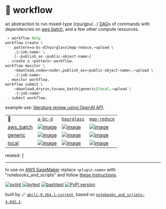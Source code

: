 # 📜 workflow

an abstraction to run mixed-type (cpu/gpu/...) [DAG](https://networkx.org/documentation/stable/reference/classes/digraph.html)s of commands with dependencies on [aws batch](https://aws.amazon.com/batch/), and a few other compute resources.

```bash
 > workflow help
workflow create \
	pattern=a-bc-d|hourglass|map-reduce,~upload \
	.|<job-name> \
	[--publish_as <public-object-name>]
 . create a <pattern> workflow.
workflow monitor \
	~download,node=<node>,publish_as=<public-object-name>,~upload \
	.|<job-name>
 . monitor workflow.
workflow submit \
	~download,dryrun,to=aws_batch|generic|local,~upload \
	.|<job-name>
 . submit workflow.
```

example use: [literature review using OpenAI API](https://github.com/kamangir/openai-commands/tree/main/openai_commands/literature_review).

|   |   |   |   |
| --- | --- | --- | --- |
| 📜 | [`a-bc-d`](./patterns/a-bc-d.dot) | [`hourglass`](./patterns/hourglass.dot) | [`map-reduce`](./patterns/map-reduce.dot) |
| [aws_batch](./runners/aws_batch.py) | [![image](https://kamangir-public.s3.ca-central-1.amazonaws.com/aws_batch-a-bc-d/workflow.gif?raw=true&random=FIccyAs8JWji5ePl)](https://kamangir-public.s3.ca-central-1.amazonaws.com/aws_batch-a-bc-d/workflow.gif?raw=true&random=FIccyAs8JWji5ePl) | [![image](https://kamangir-public.s3.ca-central-1.amazonaws.com/aws_batch-hourglass/workflow.gif?raw=true&random=nJgUl1wCkVjoAhPq)](https://kamangir-public.s3.ca-central-1.amazonaws.com/aws_batch-hourglass/workflow.gif?raw=true&random=nJgUl1wCkVjoAhPq) | [![image](https://kamangir-public.s3.ca-central-1.amazonaws.com/aws_batch-map-reduce/workflow.gif?raw=true&random=NrooPu1jQPtLyn4h)](https://kamangir-public.s3.ca-central-1.amazonaws.com/aws_batch-map-reduce/workflow.gif?raw=true&random=NrooPu1jQPtLyn4h) |
| [generic](./runners/generic.py) | [![image](https://kamangir-public.s3.ca-central-1.amazonaws.com/generic-a-bc-d/workflow.gif?raw=true&random=8wyJmKYIb69d0eIh)](https://kamangir-public.s3.ca-central-1.amazonaws.com/generic-a-bc-d/workflow.gif?raw=true&random=8wyJmKYIb69d0eIh) | [![image](https://kamangir-public.s3.ca-central-1.amazonaws.com/generic-hourglass/workflow.gif?raw=true&random=wdDJQ15sHbc6B8Rq)](https://kamangir-public.s3.ca-central-1.amazonaws.com/generic-hourglass/workflow.gif?raw=true&random=wdDJQ15sHbc6B8Rq) | [![image](https://kamangir-public.s3.ca-central-1.amazonaws.com/generic-map-reduce/workflow.gif?raw=true&random=VJbVHrGtfeJQKKav)](https://kamangir-public.s3.ca-central-1.amazonaws.com/generic-map-reduce/workflow.gif?raw=true&random=VJbVHrGtfeJQKKav) |
| [local](./runners/local.py) | [![image](https://kamangir-public.s3.ca-central-1.amazonaws.com/local-a-bc-d/workflow.gif?raw=true&random=Oj2qio03nYeT0SRo)](https://kamangir-public.s3.ca-central-1.amazonaws.com/local-a-bc-d/workflow.gif?raw=true&random=Oj2qio03nYeT0SRo) | [![image](https://kamangir-public.s3.ca-central-1.amazonaws.com/local-hourglass/workflow.gif?raw=true&random=tpB6joldzh5wbsh0)](https://kamangir-public.s3.ca-central-1.amazonaws.com/local-hourglass/workflow.gif?raw=true&random=tpB6joldzh5wbsh0) | [![image](https://kamangir-public.s3.ca-central-1.amazonaws.com/local-map-reduce/workflow.gif?raw=true&random=N6g9pjmA6GrG5S7D)](https://kamangir-public.s3.ca-central-1.amazonaws.com/local-map-reduce/workflow.gif?raw=true&random=N6g9pjmA6GrG5S7D) |

related: [1](https://arash-kamangir.medium.com/%EF%B8%8F-openai-experiments-54-e49117dc69ef)

---

to use on [AWS SageMaker](https://aws.amazon.com/sagemaker/) replace `<plugin-name>` with "notebooks_and_scripts" and follow [these instructions](https://github.com/kamangir/notebooks-and-scripts/blob/main/SageMaker.md).

[![pylint](https://github.com/kamangir/notebooks-and-scripts/actions/workflows/pylint.yml/badge.svg)](https://github.com/kamangir/notebooks-and-scripts/actions/workflows/pylint.yml) [![pytest](https://github.com/kamangir/notebooks-and-scripts/actions/workflows/pytest.yml/badge.svg)](https://github.com/kamangir/notebooks-and-scripts/actions/workflows/pytest.yml) [![bashtest](https://github.com/kamangir/notebooks-and-scripts/actions/workflows/bashtest.yml/badge.svg)](https://github.com/kamangir/notebooks-and-scripts/actions/workflows/bashtest.yml) [![PyPI version](https://img.shields.io/pypi/v/notebooks-and-scripts.svg)](https://pypi.org/project/notebooks-and-scripts/)

built by 🪄 [`abcli-9.264.1-current`](https://github.com/kamangir/awesome-bash-cli), based on [`notebooks_and_scripts-4.692.1`](https://github.com/kamangir/notebooks-and-scripts).
